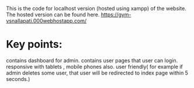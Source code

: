 This is the code for localhost version (hosted using xampp) of the website. The hosted version can be found here.
https://gym-vsnallapati.000webhostapp.com/

Key points:
============================================================
contains dashboard for admin.
contains user pages that user can login.
responsive with tablets , mobile phones also.
user friendly( for example if admin deletes some user, that user will be redirected to index page within 5 seconds.)


